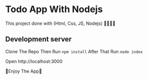 # Todo App With Nodejs

This project done with (Html, Css, JS, Nodejs) 🚀🚀🚀🚀

## Development server

Clone The Repo Then Run `npm install` 
After That Run `node index`

<p>Open http://localhost:3000</p>

🌟Enjoy The App🌟
